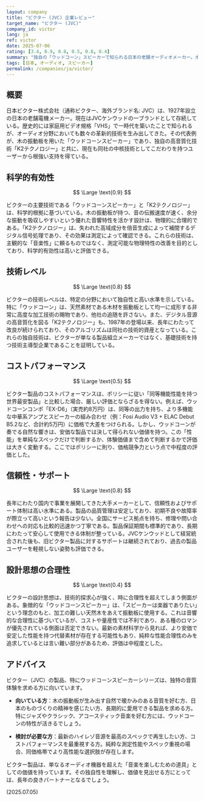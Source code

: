 ```yaml
---
layout: company
title: "ビクター (JVC) 企業レビュー"
target_name: "ビクター (JVC)"
company_id: victor
lang: ja
ref: victor
date: 2025-07-06
rating: [3.4, 0.9, 0.8, 0.5, 0.8, 0.4]
summary: "独自の「ウッドコーン」スピーカーで知られる日本の老舗オーディオメーカー。木の振動板がもたらす自然な音響は高く評価される一方、現代のコストパフォーマンス競争では厳しい立場。特定の音を追求するニッチ市場で輝くブランド。"
tags: [日本, オーディオ, スピーカー]
permalink: /companies/ja/victor/
---
```


## 概要

日本ビクター株式会社（通称ビクター、海外ブランド名: JVC）は、1927年設立の日本の老舗電機メーカー。現在はJVCケンウッドの一ブランドとして存続している。歴史的には家庭用ビデオ規格「VHS」で一時代を築いたことで知られるが、オーディオ分野においても数々の革新的技術を生み出してきた。その代表例が、木の振動板を用いた「ウッドコーンスピーカー」であり、独自の高音質化技術「K2テクノロジー」と共に、現在も同社の中核技術としてこだわりを持つユーザーから根強い支持を得ている。

## 科学的有効性

$$ \Large \text{0.9} $$

ビクターの主要技術である「ウッドコーンスピーカー」と「K2テクノロジー」は、科学的根拠に基づいている。木の振動板が持つ、音の伝搬速度が速く、余分な振動を吸収しやすいという優れた音響特性を活かす設計は、物理的に合理的である。「K2テクノロジー」は、失われた高域成分を倍音生成によって補間するデジタル信号処理であり、その効果は測定によって確認できる。これらの技術は、主観的な「音楽性」に頼るものではなく、測定可能な物理特性の改善を目的としており、科学的有効性は高いと評価できる。

## 技術レベル

$$ \Large \text{0.8} $$

ビクターの技術レベルは、特定の分野において独自性と高い水準を示している。特に「ウッドコーン」は、天然素材である木材を振動板として均一に成形する非常に高度な加工技術の賜物であり、他社の追随を許さない。また、デジタル音源の高音質化を図る「K2テクノロジー」も、1987年の登場以来、長年にわたって改良が続けられており、そのアルゴリズムは同社の技術的資産となっている。これらの独自技術は、ビクターが単なる製品組立メーカーではなく、基礎技術を持つ技術主導型企業であることを証明している。

## コストパフォーマンス

$$ \Large \text{0.5} $$

ビクター製品のコストパフォーマンスは、ポリシーに従い「同等機能性能を持つ世界最安製品」と比較した場合、厳しい評価とならざるを得ない。例えば、ウッドコーンコンポ「EX-D6」（実売約8万円）は、同等の出力を持ち、より多機能な中華系アンプとスピーカーの組み合わせ（例：Fosi Audio V3 + ELAC Debut B5.2など、合計約5万円）に価格で大差をつけられる。しかし、ウッドコーンが奏でる自然な響きは、安価な製品では決して得られない価値を持つ。この「性能」を単純なスペックだけで判断するか、体験価値まで含めて判断するかで評価は大きく変動する。ここではポリシーに則り、価格競争力という点で中程度の評価とした。

## 信頼性・サポート

$$ \Large \text{0.8} $$

長年にわたり国内で事業を展開してきた大手メーカーとして、信頼性およびサポート体制は高い水準にある。製品の品質管理は安定しており、初期不良や故障率が際立って高いという報告は少ない。全国にサービス拠点を持ち、修理や問い合わせへの対応も比較的迅速かつ丁寧である。製品保証期間も標準的であり、長期にわたって安心して使用できる体制が整っている。JVCケンウッドとして経営統合された後も、旧ビクター製品に対するサポートは継続されており、過去の製品ユーザーを軽視しない姿勢も評価できる。

## 設計思想の合理性

$$ \Large \text{0.4} $$

ビクターの設計思想は、技術的探求心が強く、時に合理性を超えてしまう側面がある。象徴的な「ウッドコーンスピーカー」は、「スピーカーは楽器でありたい」という理念のもと、加工の難しい天然木をあえて振動板に使用する。これは音響的な合理性に基づいているが、コストや量産性では不利であり、ある種のロマンが優先されている側面は否定できない。最新の素材科学から見れば、より安価で安定した性能を持つ代替素材が存在する可能性もあり、純粋な性能合理性のみを追求しているとは言い難い部分があるため、評価は中程度とした。

## アドバイス

ビクター（JVC）の製品、特にウッドコーンスピーカーシリーズは、独特の音質体験を求める方に向いています。

- **向いている方**：木の振動板が生み出す自然で暖かみのある音質を好む方、日本のものづくりの精神を感じたい方、長期的に愛用できる製品を求める方。特にジャズやクラシック、アコースティック音楽を好む方には、ウッドコーンの特性が活きるでしょう。

- **検討が必要な方**：最新のハイレゾ音源を最高のスペックで再生したい方、コストパフォーマンスを最重視する方。純粋な測定性能やスペック重視の場合、同価格帯でより高性能な選択肢が存在します。

ビクター製品は、単なるオーディオ機器を超えた「音楽を楽しむための道具」としての価値を持っています。その独自性を理解し、価値を見出せる方にとっては、長年の良きパートナーとなるでしょう。

(2025.07.05)
